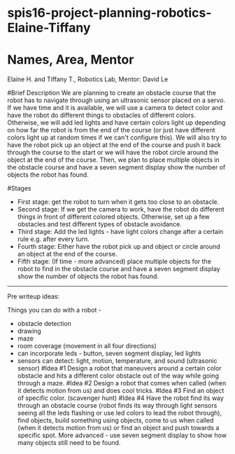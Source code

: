 # spis16-project-planning-robotics-Elaine-Tiffany
# Names, Area, Mentor
Elaine H. and Tiffany T., Robotics Lab, Mentor: David Le

#Brief Description
We are planning to create an obstacle course that the robot has to navigate through using an ultrasonic sensor placed on a servo. If we have time and it is available, we will use a camera to detect color and have the robot do different things to obstacles of different colors. Otherwise, we will add led lights and have certain colors light up depending on how far the robot is from the end of the course (or just have different colors light up at random times if we can't configure this). We will also try to have the robot pick up an object at the end of the course and push it back through the course to the start or we will have the robot circle around the object at the end of the course. Then, we plan to place multiple objects in the obstacle course and have a seven segment display show the number of objects the robot has found.

#Stages
* First stage: get the robot to turn when it gets too close to an obstacle.
* Second stage: If we get the camera to work, have the robot do different things in front of different colored objects. Otherwise, set up a few obstacles and test different types of obstacle avoidance.
* Third stage: Add the led lights - have light colors change after a certain rule e.g. after every turn.
* Fourth stage: Either have the robot pick up and object or circle around an object at the end of the course.
* Fifth stage: (If time - more advanced) place multiple objects for the robot to find in the obstacle course and have a seven segment display show the number of objects the robot has found.


---------------------
Pre writeup ideas:

Things you can do with a robot -
* obstacle detection
* drawing
* maze
* room coverage (movement in all four directions)
* can incorporate leds - button, seven segment display, led lights
* sensors can detect: light, motion, temperature, and sound (ultrasonic sensor)
#Idea #1
Design a robot that maneuvers around a certain color obstacle and hits a different color obstacle out of the way while going through a maze.
#Idea #2
Design a robot that comes when called (when it detects motion from us) and does cool tricks.
#Idea #3
Find an object of specific color. (scavenger hunt)
#Idea #4
Have the robot find its way through an obstacle course (robot finds its way through light sensors seeing all the leds flashing or use led colors to lead the robot through), find objects, build something using objects, come to us when called (when it detects motion from us) or find an object and push towards a specific spot.
More advanced - use seven segment display to show how many objects still need to be found.
